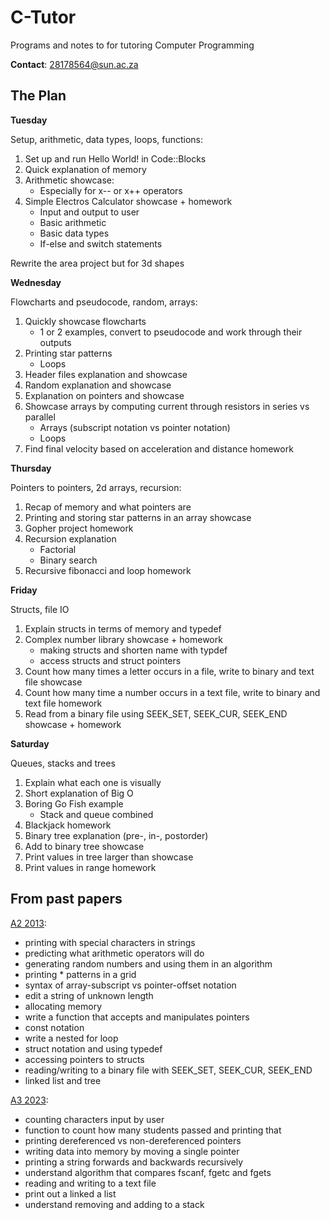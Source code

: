 # C-Tutor
Programs and notes to for tutoring Computer Programming

**Contact**: 28178564@sun.ac.za

## The Plan

__Tuesday__

Setup, arithmetic, data types, loops, functions:

1. Set up and run Hello World! in Code::Blocks
2. Quick explanation of memory
3. Arithmetic showcase:
    * Especially for x-- or x++ operators
4. Simple Electros Calculator showcase + homework
    * Input and output to user
    * Basic arithmetic
    * Basic data types
    * If-else and switch statements

Rewrite the area project but for 3d shapes

__Wednesday__

Flowcharts and pseudocode, random, arrays:

1. Quickly showcase flowcharts
    * 1 or 2 examples, convert to pseudocode and work through their outputs
2. Printing star patterns
    * Loops
3. Header files explanation and showcase
3. Random explanation and showcase
4. Explanation on pointers and showcase
5. Showcase arrays by computing current through resistors in series vs parallel
    * Arrays (subscript notation vs pointer notation)
    * Loops
6.  Find final velocity based on acceleration and distance homework

__Thursday__

Pointers to pointers, 2d arrays, recursion:

1. Recap of memory and what pointers are
2. Printing and storing star patterns in an array showcase
3. Gopher project homework
4. Recursion explanation
    * Factorial
    * Binary search
5. Recursive fibonacci and loop homework

__Friday__

Structs, file IO

1. Explain structs in terms of memory and typedef
2. Complex number library showcase + homework
    * making structs and shorten name with typdef
    * access structs and struct pointers
3. Count how many times a letter occurs in a file, write to binary and text file showcase
4. Count how many time a number occurs in a text file, write to binary and text file homework
5. Read from a binary file using SEEK_SET, SEEK_CUR, SEEK_END showcase + homework

__Saturday__

Queues, stacks and trees
1. Explain what each one is visually
2. Short explanation of Big O
3. Boring Go Fish example
    * Stack and queue combined
4. Blackjack homework
5. Binary tree explanation (pre-, in-, postorder)
6. Add to binary tree showcase
7. Print values in tree larger than showcase
8. Print values in range homework

## From past papers

[A2 2013](https://drive.google.com/drive/folders/1D1IKlA5w7iP8FYyImBVX-F11ksgUrBbm):

* printing with special characters in strings
* predicting what arithmetic operators will do
* generating random numbers and using them in an algorithm
* printing * patterns in a grid
* syntax of array-subscript vs pointer-offset notation 
* edit a string of unknown length
* allocating memory
* write a function that accepts and manipulates pointers
* const notation
* write a nested for loop
* struct notation and using typedef
* accessing pointers to structs
* reading/writing to a binary file with SEEK_SET, SEEK_CUR, SEEK_END
* linked list and tree

[A3 2023](https://drive.google.com/drive/folders/1D1IKlA5w7iP8FYyImBVX-F11ksgUrBbm):

* counting characters input by user
* function to count how many students passed and printing that
* printing dereferenced vs non-dereferenced pointers 
* writing data into memory by moving a single pointer
* printing a string forwards and backwards recursively
* understand algorithm that compares fscanf, fgetc and fgets
* reading and writing to a text file
* print out a linked a list
* understand removing and adding to a stack
